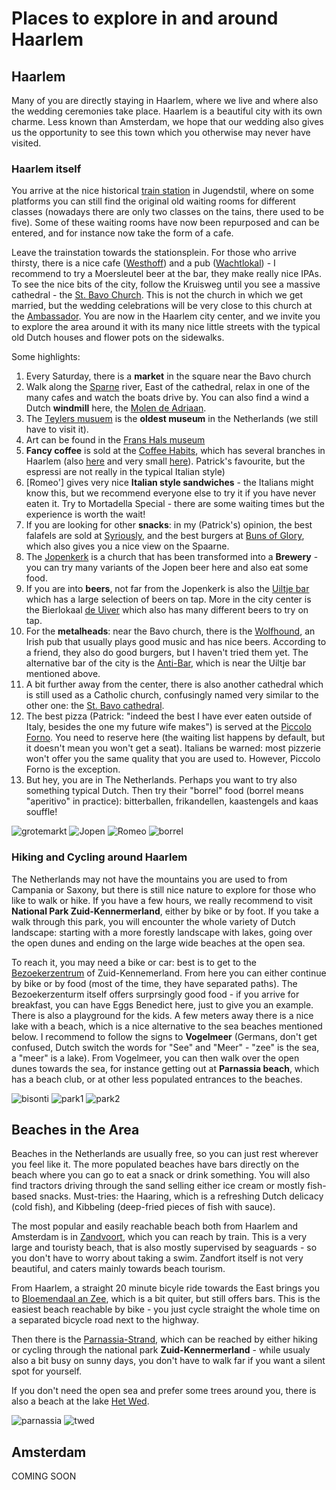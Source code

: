# Places to explore in and around Haarlem

## Haarlem

Many of you are directly staying in Haarlem, where we live and where also the wedding ceremonies take place.
Haarlem is a beautiful city with its own charme. Less known than Amsterdam, we hope that our wedding also gives
us the opportunity to see this town which you otherwise may never have visited.

### Haarlem itself

You arrive at the nice historical [train station](https://maps.app.goo.gl/niqLSWyTT6mtwSfT7) 
in Jugendstil, where on some platforms you can still find the original old
waiting rooms for different classes (nowadays there are only two classes on the tains, there used to be five). Some of these
waiting rooms have now been repurposed and can be entered, and for instance now take the form of a cafe.

Leave the trainstation towards the stationsplein. For those who arrive thirsty, there is a nice cafe ([Westhoff](https://maps.app.goo.gl/CqFWAS6W93KguCED9)) and a pub 
([Wachtlokal](https://maps.app.goo.gl/qQL9WdKZTRTqsHqx6)) - I recommend to try a Moersleutel beer at the bar, they make really nice IPAs. 
To see the nice bits of the city, follow the Kruisweg until you see a massive cathedral - the [St. Bavo Church](https://maps.app.goo.gl/ggBUToRJ5uZaLVcWA). 
This is not the church in which we get married, but the wedding celebrations will be very close to this church at the [Ambassador](https://maps.app.goo.gl/TBnjYfvcYx5Xpujm6). You are now in the Haarlem city center, and we invite you to explore the area around it with its many nice little streets with the 
typical old Dutch houses and flower pots on the sidewalks. 

Some highlights: 

1. Every Saturday, there is a **market** in the square near the Bavo church
2. Walk along the [Sparne](https://maps.app.goo.gl/YfBFSUWRF66X1zjm9) river, East of the cathedral, relax in one of the many cafes and watch the boats drive by. 
    You can also find a wind a Dutch **windmill** here, the [Molen de Adriaan](https://maps.app.goo.gl/hHkuw4V4h4Zpxk5EA). 
3. The [Teylers musuem](https://maps.app.goo.gl/dRj6CbWi6DdeHgoaA) is the **oldest museum** in the Netherlands (we still have to visit it).
4. Art can be found in the [Frans Hals museum](https://maps.app.goo.gl/TwBUxcAqBWxwSPXRA)
5. **Fancy coffee** is sold at the [Coffee Habits](https://maps.app.goo.gl/3LtBQaQy2cu1T49C8), which has several branches in Haarlem (also [here](https://maps.app.goo.gl/F7Ytz9Tagw73V2oNA) and very small [here](https://maps.app.goo.gl/2Eof98RQerUdzmuV6)). Patrick's favourite, but the espressi are not really in the typical Italian style)
6. [Romeo'] gives very nice **Italian style sandwiches** - the Italians might know this, but we recommend everyone else to try it if you have never eaten it.
   Try to Mortadella Special - there are some waiting times but the experience is worth the wait!
7. If you are looking for other **snacks**: in my (Patrick's) opinion, the best falafels are sold at [Syriously](https://maps.app.goo.gl/irca1mmoGXqSmY9R9), and the best burgers at [Buns of Glory](https://maps.app.goo.gl/FjTber4eA5EgY9Wk6), which also gives you a nice view on the Spaarne. 
8. The [Jopenkerk](https://maps.app.goo.gl/MEnFSkn7kYCN31R17) is a church that has been transformed into a **Brewery** - you can try many variants of the Jopen beer here and also eat some food.
9. If you are into **beers**, not far from the Jopenkerk is also the [Uiltje bar](https://maps.app.goo.gl/y6YsvX32xccgYgTy5) which has a large selection of beers on tap. More in the city center is the Bierlokaal [de Uiver](https://maps.app.goo.gl/nYr5HVxmiPDb7Sox8) which also has many different beers to try on tap.
10. For the **metalheads**: near the Bavo church, there is the [Wolfhound](https://maps.app.goo.gl/7Xy21hDTd14RQXdy7), an Irish pub that usually plays good music and has nice beers. According to a friend, they also do good burgers, but I haven't tried them yet. The alternative bar of the city is the [Anti-Bar](https://maps.app.goo.gl/BQ9gWDbL8gjQwRx99), which is near the Uiltje bar mentioned above.
11. A bit further away from the center, there is also another cathedral which is still used as a Catholic church, confusingly named very similar to the other one: the [St. Bavo cathedral](https://maps.app.goo.gl/jPU82bMiAyPYGvxc6).  
12. The best pizza (Patrick: "indeed the best I have ever eaten outside of Italy, besides the one my future wife makes") is served at the [Piccolo Forno](https://maps.app.goo.gl/ExB1ieoMEymuZNwo7). You need to reserve here (the waiting list happens by default, but it doesn't mean you won't get a seat). Italians be warned: most pizzerie won't offer you the same quality that you are used to. However, Piccolo Forno is the exception.
13. But hey, you are in The Netherlands. Perhaps you want to try also something typical Dutch. Then try their "borrel" food (borrel means "aperitivo" in practice): bitterballen, frikandellen, kaastengels and kaas souffle!

![grotemarkt](Grote-Markt-haarlem.jpg)  ![Jopen](2015_0512_Jopenkerk.jpg)  ![Romeo](romeo5.jfif) ![borrel](borrel.jpeg)



### Hiking and Cycling around Haarlem

The Netherlands may not have the mountains you are used to from Campania or Saxony, but there is still nice nature to explore for those who like to walk or hike.
If you have a few hours, we really recommend to visit **National Park Zuid-Kennermerland**, either by bike or by foot. If you take a walk through this park, you will encounter the whole variety of Dutch landscape: starting with a more forestly landscape with lakes, going over the open dunes and ending on the large wide beaches at the open sea. 

To reach it, you may need a bike or car: best is to get to the [Bezoekerzentrum](https://maps.app.goo.gl/BwBTRFJGDDh7Lf9L9) of Zuid-Kennemerland. From here you can either continue by bike or by food (most of the time, they have separated paths). The Bezoekerzenturm itself offers surprsingly good food - if you arrive for breakfast, you can have Eggs Benedict here, just to give you an example. There is also a playground for the kids. A few meters away there is a nice lake with a beach, which is a nice alternative to the sea beaches mentioned below. I recommend to follow the signs to **Vogelmeer** (Germans, don't get confused, Dutch switch the words for "See" and "Meer" - "zee" is the sea, a "meer" is a lake). From Vogelmeer, you can then walk over the open dunes towards the sea, for instance getting out at **Parnassia beach**, which has a beach club, or at other less populated entrances to the beaches. 

![bisonti](bisonti.png)  ![park1](koevlak-national-park-20-1.jpg)  ![park2](koevlak-national-park-9.jpg)


## Beaches in the Area


Beaches in the Netherlands are usually free, so you can just rest wherever you feel like it. The more populated beaches have bars directly on the beach where you
can go to eat a snack or drink something. You will also find tractors driving through the sand selling either ice cream or mostly fish-based snacks. Must-tries:
the Haaring, which is a refreshing Dutch delicacy (cold fish), and Kibbeling (deep-fried pieces of fish with sauce).

The most popular and easily reachable beach both from Haarlem and Amsterdam is in [Zandvoort](https://maps.app.goo.gl/QxgLGpEqsXeQNeCa9), which you can reach by train. This is a very large and touristy beach, that is also mostly supervised by seaguards - so you don't have to worry about taking a swim. Zandfort itself is not very beautiful, and caters mainly
towards beach tourism. 

From Haarlem, a straight 20 minute bicyle ride towards the East brings you to [Bloemendaal an Zee](https://maps.app.goo.gl/YAW29yiZmEDZzmE6A), which is a bit quiter, but still offers bars. This is the easiest beach reachable by bike - you just cycle straight the whole time on a separated bicycle road next to the highway.

Then there is the [Parnassia-Strand](https://maps.app.goo.gl/GuHeLPAyP9PJDtpNA), which can be reached by either hiking or cycling through the national park **Zuid-Kennermerland** - while usualy also a bit busy on sunny days, you don't have to walk far if you want a silent spot for yourself.

If you don't need the open sea and prefer some trees around you, there is also a beach at the lake [Het Wed](https://maps.app.goo.gl/ud8m5oCB1MNbgJNU9).

![parnassia](koevlak-national-park-14-parnassia-beach.jpg)   ![twed](twed.png)

## Amsterdam

COMING SOON
